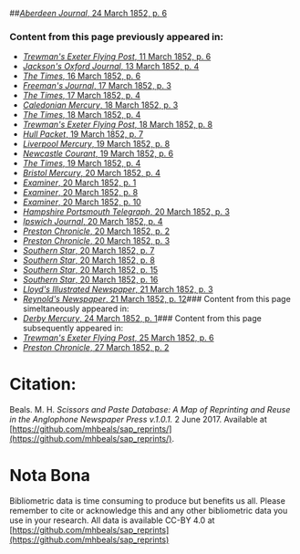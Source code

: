 ##[*Aberdeen Journal*, 24 March 1852, p. 6](https://mhbeals.github.io/sap_html/Aberdeen-Journal/Aberdeen-Journal-24-March-1852-p-6)

### Content from this page previously appeared in:
+ [*Trewman's Exeter Flying Post*, 11 March 1852, p. 6](https://mhbeals.github.io/sap_html/Trewman's-Exeter-Flying-Post/Trewman's-Exeter-Flying-Post-11-March-1852-p-6)
+ [*Jackson's Oxford Journal*, 13 March 1852, p. 4](https://mhbeals.github.io/sap_html/Jackson's-Oxford-Journal/Jackson's-Oxford-Journal-13-March-1852-p-4)
+ [*The Times*, 16 March 1852, p. 6](https://mhbeals.github.io/sap_html/The-Times/The-Times-16-March-1852-p-6)
+ [*Freeman's Journal*, 17 March 1852, p. 3](https://mhbeals.github.io/sap_html/Freeman's-Journal/Freeman's-Journal-17-March-1852-p-3)
+ [*The Times*, 17 March 1852, p. 4](https://mhbeals.github.io/sap_html/The-Times/The-Times-17-March-1852-p-4)
+ [*Caledonian Mercury*, 18 March 1852, p. 3](https://mhbeals.github.io/sap_html/Caledonian-Mercury/Caledonian-Mercury-18-March-1852-p-3)
+ [*The Times*, 18 March 1852, p. 4](https://mhbeals.github.io/sap_html/The-Times/The-Times-18-March-1852-p-4)
+ [*Trewman's Exeter Flying Post*, 18 March 1852, p. 8](https://mhbeals.github.io/sap_html/Trewman's-Exeter-Flying-Post/Trewman's-Exeter-Flying-Post-18-March-1852-p-8)
+ [*Hull Packet*, 19 March 1852, p. 7](https://mhbeals.github.io/sap_html/Hull-Packet/Hull-Packet-19-March-1852-p-7)
+ [*Liverpool Mercury*, 19 March 1852, p. 8](https://mhbeals.github.io/sap_html/Liverpool-Mercury/Liverpool-Mercury-19-March-1852-p-8)
+ [*Newcastle Courant*, 19 March 1852, p. 6](https://mhbeals.github.io/sap_html/Newcastle-Courant/Newcastle-Courant-19-March-1852-p-6)
+ [*The Times*, 19 March 1852, p. 4](https://mhbeals.github.io/sap_html/The-Times/The-Times-19-March-1852-p-4)
+ [*Bristol Mercury*, 20 March 1852, p. 4](https://mhbeals.github.io/sap_html/Bristol-Mercury/Bristol-Mercury-20-March-1852-p-4)
+ [*Examiner*, 20 March 1852, p. 1](https://mhbeals.github.io/sap_html/Examiner/Examiner-20-March-1852-p-1)
+ [*Examiner*, 20 March 1852, p. 8](https://mhbeals.github.io/sap_html/Examiner/Examiner-20-March-1852-p-8)
+ [*Examiner*, 20 March 1852, p. 10](https://mhbeals.github.io/sap_html/Examiner/Examiner-20-March-1852-p-10)
+ [*Hampshire Portsmouth Telegraph*, 20 March 1852, p. 3](https://mhbeals.github.io/sap_html/Hampshire-Portsmouth-Telegraph/Hampshire-Portsmouth-Telegraph-20-March-1852-p-3)
+ [*Ipswich Journal*, 20 March 1852, p. 4](https://mhbeals.github.io/sap_html/Ipswich-Journal/Ipswich-Journal-20-March-1852-p-4)
+ [*Preston Chronicle*, 20 March 1852, p. 2](https://mhbeals.github.io/sap_html/Preston-Chronicle/Preston-Chronicle-20-March-1852-p-2)
+ [*Preston Chronicle*, 20 March 1852, p. 3](https://mhbeals.github.io/sap_html/Preston-Chronicle/Preston-Chronicle-20-March-1852-p-3)
+ [*Southern Star*, 20 March 1852, p. 7](https://mhbeals.github.io/sap_html/Southern-Star/Southern-Star-20-March-1852-p-7)
+ [*Southern Star*, 20 March 1852, p. 8](https://mhbeals.github.io/sap_html/Southern-Star/Southern-Star-20-March-1852-p-8)
+ [*Southern Star*, 20 March 1852, p. 15](https://mhbeals.github.io/sap_html/Southern-Star/Southern-Star-20-March-1852-p-15)
+ [*Southern Star*, 20 March 1852, p. 16](https://mhbeals.github.io/sap_html/Southern-Star/Southern-Star-20-March-1852-p-16)
+ [*Lloyd's Illustrated Newspaper*, 21 March 1852, p. 3](https://mhbeals.github.io/sap_html/Lloyd's-Illustrated-Newspaper/Lloyd's-Illustrated-Newspaper-21-March-1852-p-3)
+ [*Reynold's Newspaper*, 21 March 1852, p. 12](https://mhbeals.github.io/sap_html/Reynold's-Newspaper/Reynold's-Newspaper-21-March-1852-p-12)### Content from this page simeltaneously appeared in:
+ [*Derby Mercury*, 24 March 1852, p. 1](https://mhbeals.github.io/sap_html/Derby-Mercury/Derby-Mercury-24-March-1852-p-1)### Content from this page subsequently appeared in:
+ [*Trewman's Exeter Flying Post*, 25 March 1852, p. 6](https://mhbeals.github.io/sap_html/Trewman's-Exeter-Flying-Post/Trewman's-Exeter-Flying-Post-25-March-1852-p-6)
+ [*Preston Chronicle*, 27 March 1852, p. 2](https://mhbeals.github.io/sap_html/Preston-Chronicle/Preston-Chronicle-27-March-1852-p-2)
                    
# Citation: 

Beals. M. H. *Scissors and Paste Database: A Map of Reprinting and Reuse in the Anglophone Newspaper Press v.1.0.1.* 2 June 2017. Available at [https://github.com/mhbeals/sap_reprints/](https://github.com/mhbeals/sap_reprints/). 
                    
# Nota Bona

Bibliometric data is time consuming to produce but benefits us all. Please remember to cite or acknowledge this and any other bibliometric data you use in your research. All data is available CC-BY 4.0 at [https://github.com/mhbeals/sap_reprints](https://github.com/mhbeals/sap_reprints)